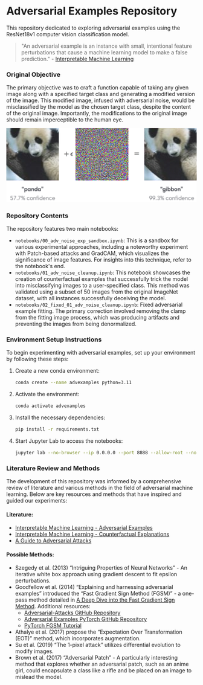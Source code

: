# Adversarial Examples Repository

This repository dedicated to exploring adversarial examples using the ResNet18v1 computer vision classification model. 

> "An adversarial example is an instance with small, intentional feature perturbations that cause a machine learning model to make a false prediction." - [Interpretable Machine Learning](https://christophm.github.io/interpretable-ml-book/adversarial.html)


### Original Objective
The primary objective was to craft a function capable of taking any given image along with a specified target class and generating a modified version of the image. This modified image, infused with adversarial noise, would be misclassified by the model as the chosen target class, despite the content of the original image. Importantly, the modifications to the original image should remain imperceptible to the human eye.

![Example Image](assets/image.png)

### Repository Contents
The repository features two main notebooks:
- `notebooks/00_adv_noise_exp_sandbox.ipynb`: This is a sandbox for various experimental approaches, including a noteworthy experiment with Patch-based attacks and GradCAM, which visualizes the significance of image features. For insights into this technique, refer to the notebook's end.
- `notebooks/01_adv_noise_cleanup.ipynb`: This notebook showcases the creation of counterfactual examples that successfully trick the model into misclassifying images to a user-specified class. This method was validated using a subset of 50 images from the original ImageNet dataset, with all instances successfully deceiving the model.
- `notebooks/02_fixed_01_adv_noise_cleanup.ipynb`: Fixed adversarial example fitting. The primary correction involved removing the clamp from the fitting image process, which was producing artifacts and preventing the images from being denormalized.

### Environment Setup Instructions

To begin experimenting with adversarial examples, set up your environment by following these steps:

1. Create a new conda environment:
   ```bash
   conda create --name advexamples python=3.11
   ```

2. Activate the environment:
   ```bash
   conda activate advexamples
   ```

3. Install the necessary dependencies:
   ```bash
   pip install -r requirements.txt
   ```

4. Start Jupyter Lab to access the notebooks:
   ```bash
   jupyter lab --no-browser --ip 0.0.0.0 --port 8888 --allow-root --notebook-dir=.
   ```

### Literature Review and Methods

The development of this repository was informed by a comprehensive review of literature and various methods in the field of adversarial machine learning. Below are key resources and methods that have inspired and guided our experiments:

#### Literature:
- [Interpretable Machine Learning - Adversarial Examples](https://christophm.github.io/interpretable-ml-book/adversarial.html)
- [Interpretable Machine Learning - Counterfactual Explanations](https://christophm.github.io/interpretable-ml-book/counterfactual.html#counterfactual)
- [A Guide to Adversarial Attacks](https://jonathan-hui.medium.com/adversarial-attacks-b58318bb497b)

#### Possible Methods:
- Szegedy et al. (2013) “Intriguing Properties of Neural Networks” - An iterative white box approach using gradient descent to fit epsilon perturbations.
- Goodfellow et al. (2014) “Explaining and harnessing adversarial examples” introduced the “Fast Gradient Sign Method (FGSM)” - a one-pass method detailed in [A Deep Dive into the Fast Gradient Sign Method](https://medium.com/@zachariaharungeorge/a-deep-dive-into-the-fast-gradient-sign-method-611826e34865). Additional resources:
  - [Adversarial-Attacks GitHub Repository](https://github.com/AmineDiro/Adversarial-Attacks?tab=readme-ov-file)
  - [Adversarial Examples PyTorch GitHub Repository](https://github.com/sarathknv/adversarial-examples-pytorch/tree/master)
  - [PyTorch FGSM Tutorial](https://pytorch.org/tutorials/beginner/fgsm_tutorial.html)
- Athalye et al. (2017) propose the “Expectation Over Transformation (EOT)” method, which incorporates augmentation.
- Su et al. (2019) “The 1-pixel attack” utilizes differential evolution to modify images.
- Brown et al. (2017) “Adversarial Patch” - A particularly interesting method that explores whether an adversarial patch, such as an anime girl, could encapsulate a class like a rifle and be placed on an image to mislead the model.